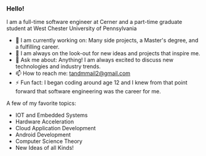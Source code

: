 ### Hello!

I am a full-time software engineer at Cerner and a part-time graduate student at West Chester University of Pennsylvania

- 🔭 I am currently working on: Many side projects, a Master's degree, and a fulfilling career.
- 👯 I am always on the look-out for new ideas and projects that inspire me.
- 💬 Ask me about: Anything! I am always excited to discuss new technologies and industry trends.
- 📫 How to reach me: tandmmail2@gmail.com
- ⚡ Fun fact: I began coding around age 12 and I knew from that point forward that software engineering was the career for me.

A few of my favorite topics:
- IOT and Embedded Systems
- Hardware Acceleration
- Cloud Application Development
- Android Development
- Computer Science Theory
- New Ideas of all Kinds!
